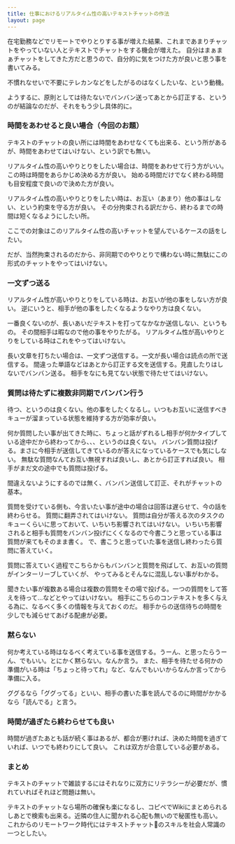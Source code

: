 ```yaml
---
title: 仕事におけるリアルタイム性の高いテキストチャットの作法
layout: page
---
```


在宅勤務などでリモートでやりとりする事が増えた結果、これまであまりチャットをやっていない人とテキストでチャットをする機会が増えた。
自分はまぁまぁチャットをしてきた方だと思うので、自分的に気をつけた方が良いと思う事を書いてみる。

不慣れなせいで不要にテレカンなどをしたがるのはなくしたいな、という動機。

ようするに、原則としては待たないでバンバン送ってあとから訂正する、というのが結論なのだが、それをもう少し具体的に。

### 時間をあわせると良い場合（今回のお題）

テキストのチャットの良い所には時間をあわせなくても出来る、という所があるが、時間をあわせてはいけない、という訳でも無い。

リアルタイム性の高いやりとりをしたい場合は、時間をあわせて行う方がいい。この時は時間をあらかじめ決める方が良い。
始める時間だけでなく終わる時間も目安程度で良いので決めた方が良い。

リアルタイム性の高いやりとりをしたい時は、お互い（あまり）他の事はしない、という約束を守る方が良い。
その分拘束される訳だから、終わるまでの時間は短くなるようにしたい所。

ここでの対象はこのリアルタイム性の高いチャットを望んでいるケースの話をしたい。

だが、当然拘束されるのだから、非同期でのやりとりで構わない時に無駄にこの形式のチャットをやってはいけない。

### 一文ずつ送る

リアルタイム性が高いやりとりをしている時は、お互いが他の事をしない方が良い。
逆にいうと、相手が他の事をしたくなるようなやり方は良くない。

一番良くないのが、長いあいだテキストを打ってなかなか送信しない、というもの。
その間相手は暇なので他の事をやりたがる。
リアルタイム性が高いやりとりをしている時はこれをやってはいけない。

長い文章を打ちたい場合は、一文ずつ送信する。一文が長い場合は読点の所で送信する。
間違った単語などはあとから訂正する文を送信する。見直したりはしないでバンバン送る。
相手をなにも見てない状態で待たせてはいけない。

### 質問は待たずに複数非同期でバンバン行う

待つ、というのは良くない。他の事をしたくなるし。いつもお互いに送信すべきキューが溜まっている状態を維持する方が効率が良い。

何か質問したい事が出てきた時に、ちょっと話がずれるし相手が何かタイプしている途中だから終わってから、、、というのは良くない。
バンバン質問は投げる。まさに今相手が送信してきているのが答えになっているケースでも気にしない。
無駄な質問なんてお互い無視すれば良いし、あとから訂正すれば良い。
相手がまだ文の途中でも質問は投げる。

間違えないようにするのでは無く、バンバン送信して訂正、それがチャットの基本。

質問を受けている側も、今言いたい事が途中の場合は回答は遅らせて、今の話を終わらせる。
質問に翻弄されてはいけない。
質問は自分が答える次のタスクのキューくらいに思っておいて、いちいち影響されてはいけない。
いちいち影響されると相手も質問をバンバン投げにくくなるので今書こうと思っている事は質問が来てもそのまま書く。
で、書こうと思っていた事を送信し終わったら質問に答えていく。

質問に答えていく過程でこちらからもバンバンと質問を飛ばして、お互いの質問がインターリーブしていくが、
やってみるとそんなに混乱しない事がわかる。

聞きたい事が複数ある場合は複数の質問をその場で投げる。一つの質問をして答えを待って…などとやってはいけない。
相手にこちらのコンテキストを多く与える為に、なるべく多くの情報を与えておくのだ。
相手からの送信待ちの時間を少しでも減らせてあげる配慮が必要。

### 黙らない

何か考えている時はなるべく考えている事を送信する。うーん、と思ったらうーん、でもいい。とにかく黙らない。なんか言う。
また、相手を待たせる何かの準備がいる時は「ちょっと待ってれ」など、なんでもいいからなんか言ってから準備に入る。

ググるなら「ググってる」といい、相手の書いた事を読んでるのに時間がかかるなら「読んでる」と言う。

### 時間が過ぎたら終わらせても良い

時間が過ぎたあとも話が続く事はあるが、都合が悪ければ、決めた時間を過ぎていれば、いつでも終わりにして良い。
これは双方が合意している必要がある。

### まとめ

テキストのチャットで雑談するにはそれなりに双方にリテラシーが必要だが、慣れていればそれほど問題は無い。

テキストのチャットなら場所の確保も楽になるし、コピペでWikiにまとめられるしあとで検索も出来る。近隣の住人に聞かれる心配も無いので秘匿性も高い。
これからのリモートワーク時代にはテキストチャットのスキルを社会人常識の一つとしたい。